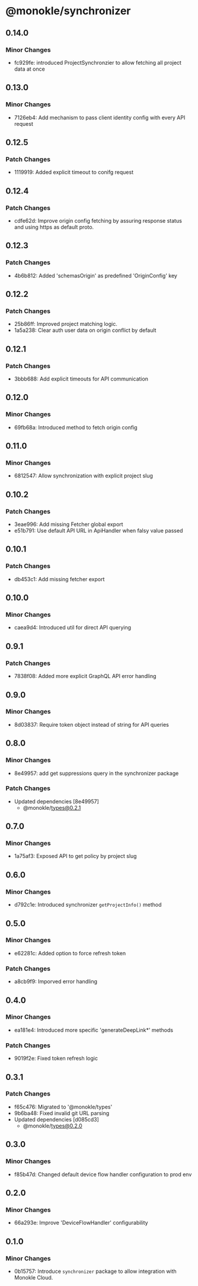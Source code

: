 # @monokle/synchronizer

## 0.14.0

### Minor Changes

- fc929fe: introduced ProjectSynchronzier to allow fetching all project data at once

## 0.13.0

### Minor Changes

- 7126eb4: Add mechanism to pass client identity config with every API request

## 0.12.5

### Patch Changes

- 1119919: Added explicit timeout to conifg request

## 0.12.4

### Patch Changes

- cdfe62d: Improve origin config fetching by assuring response status and using https as default proto.

## 0.12.3

### Patch Changes

- 4b6b812: Added 'schemasOrigin' as predefined 'OriginConfig' key

## 0.12.2

### Patch Changes

- 25b86ff: Improved project matching logic.
- 1a5a238: Clear auth user data on origin conflict by default

## 0.12.1

### Patch Changes

- 3bbb688: Add explicit timeouts for API communication

## 0.12.0

### Minor Changes

- 69fb68a: Introduced method to fetch origin config

## 0.11.0

### Minor Changes

- 6812547: Allow synchronization with explicit project slug

## 0.10.2

### Patch Changes

- 3eae996: Add missing Fetcher global export
- e51b791: Use default API URL in ApiHandler when falsy value passed

## 0.10.1

### Patch Changes

- db453c1: Add missing fetcher export

## 0.10.0

### Minor Changes

- caea9d4: Introduced util for direct API querying

## 0.9.1

### Patch Changes

- 7838f08: Added more explicit GraphQL API error handling

## 0.9.0

### Minor Changes

- 8d03837: Require token object instead of string for API queries

## 0.8.0

### Minor Changes

- 8e49957: add get suppressions query in the synchronizer package

### Patch Changes

- Updated dependencies [8e49957]
  - @monokle/types@0.2.1

## 0.7.0

### Minor Changes

- 1a75af3: Exposed API to get policy by project slug

## 0.6.0

### Minor Changes

- d792c1e: Introduced synchronizer `getProjectInfo()` method

## 0.5.0

### Minor Changes

- e62281c: Added option to force refresh token

### Patch Changes

- a8cb9f9: Imporved error handling

## 0.4.0

### Minor Changes

- ea181e4: Introduced more specific 'generateDeepLink\*' methods

### Patch Changes

- 9019f2e: Fixed token refresh logic

## 0.3.1

### Patch Changes

- f65c476: Migrated to '@monokle/types'
- 9b6ba48: Fixed invalid git URL parsing
- Updated dependencies [d085cd3]
  - @monokle/types@0.2.0

## 0.3.0

### Minor Changes

- f85b47d: Changed default device flow handler configuration to prod env

## 0.2.0

### Minor Changes

- 66a293e: Improve 'DeviceFlowHandler' configurability

## 0.1.0

### Minor Changes

- 0b15757: Introduce `synchronizer` package to allow integration with Monokle Cloud.
